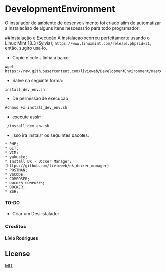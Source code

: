 # DevelopmentEnvironment
O instalador de ambiente de desenvolvimento foi criado afim de automatizar a instalacãao de alguns
itens nescessario para todo programador;

##Instalação e Execução
A instalacao ocorreu perfeitamente usando o Linux Mint 18.3 (Sylvia);
````https://www.linuxmint.com/release.php?id=31````, então, sugiro usa-lo.



* Copie e cole a linha a baixo 
```
wget https://raw.githubusercontent.com/livioweb/DevelopmentEnvironment/master/install_dev_env.sh
```
* Salve na seguinte forma:
````
install_dev_env.sh
````
* De permissao de execucao
````
#chmod +x install_dev_env.sh 
````
* execute assim:
````
./install_dev_env.sh
````

* Isso ira instalar os seguintes pacotes:

````
* PHP;
* GIT;
* VIM;
* yakuake;
* Install DK - DocKer Manager;(https://github.com/livioweb/dk_docker_manager)
* POSTMAN;
* VSCODE;
* COMPOSER;
* DOCKER-COMPOSER;
* DOCKER;
* ZSH;
````

#### TO-DO
* Criar um Desinstalador

### Creditos

#### Lívio Rodrigues

## License

[MIT](https://opensource.org/licenses/MIT)
